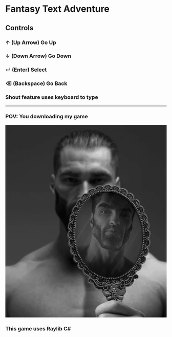 # Fantasy Text Adventure

## Controls

### ↑ (Up Arrow) Go Up
### ↓ (Down Arrow) Go Down
### ↵ (Enter) Select
### ⌫ (Backspace) Go Back

### Shout feature uses keyboard to type
---

### POV: You downloading my game
![You're A Giga Chad!](https://github.com/Adrianites/Fantasy-Text-Adventure/blob/main/gigachad.png)


### This game uses Raylib C#
